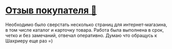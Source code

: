 # <a href="https://kwork.ru/portfolio/5441694" target="_blank">Отзыв покупателя 🙂</a>
<p>Необходимо было сверстать несколько страниц для интернет-магазина, в том числе каталог и карточку товара. Работа была выполнена в срок, четко и без замечаний, отвечал оперативно. Думаю что обращусь к Шахриеру еще раз =)</p>
